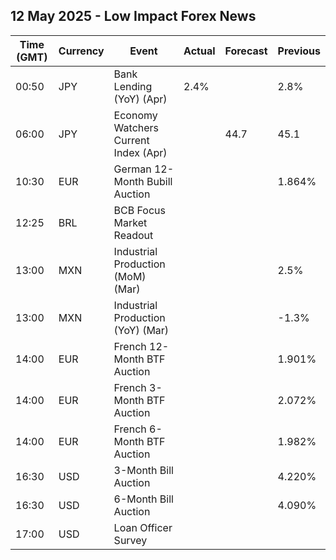 ## 12 May 2025 - Low Impact Forex News

| Time (GMT) | Currency | Event | Actual | Forecast | Previous |
|------|----------|-------|--------|----------|----------|
| 00:50 | JPY | Bank Lending (YoY) (Apr) | 2.4% |  | 2.8% |
| 06:00 | JPY | Economy Watchers Current Index (Apr) |  | 44.7 | 45.1 |
| 10:30 | EUR | German 12-Month Bubill Auction |  |  | 1.864% |
| 12:25 | BRL | BCB Focus Market Readout |  |  |  |
| 13:00 | MXN | Industrial Production (MoM) (Mar) |  |  | 2.5% |
| 13:00 | MXN | Industrial Production (YoY) (Mar) |  |  | -1.3% |
| 14:00 | EUR | French 12-Month BTF Auction |  |  | 1.901% |
| 14:00 | EUR | French 3-Month BTF Auction |  |  | 2.072% |
| 14:00 | EUR | French 6-Month BTF Auction |  |  | 1.982% |
| 16:30 | USD | 3-Month Bill Auction |  |  | 4.220% |
| 16:30 | USD | 6-Month Bill Auction |  |  | 4.090% |
| 17:00 | USD | Loan Officer Survey |  |  |  |
